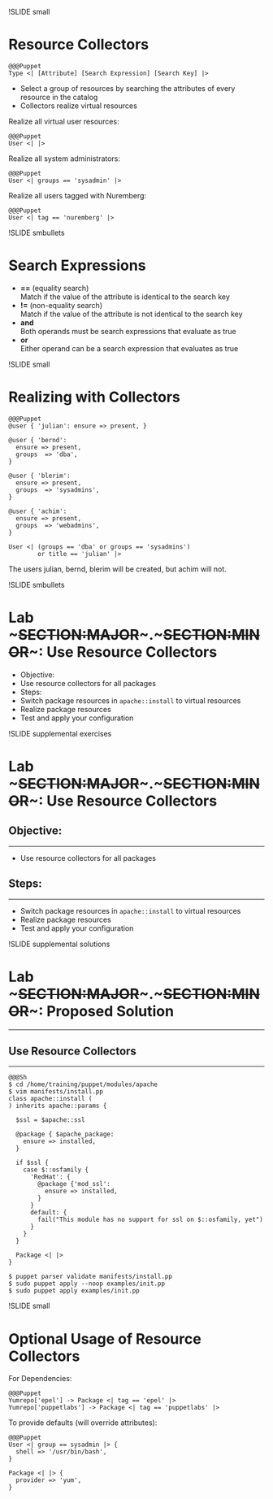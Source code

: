 !SLIDE small
# Resource Collectors

    @@@Puppet
    Type <| [Attribute] [Search Expression] [Search Key] |>

* Select a group of resources by searching the attributes of every resource in the catalog
* Collectors realize virtual resources

Realize all virtual user resources:

    @@@Puppet
    User <| |>

Realize all system administrators:

    @@@Puppet
    User <| groups == 'sysadmin' |>

Realize all users tagged with Nuremberg:

    @@@Puppet
    User <| tag == 'nuremberg' |>


!SLIDE smbullets
# Search Expressions

* **==** (equality search)<br/>
Match if the value of the attribute is identical to the search key
* **!=** (non-equality search)<br/>
Match if the value of the attribute is not identical to the search key
* **and**<br/>
Both operands must be search expressions that evaluate as true
* **or**<br/>
Either operand can be a search expression that evaluates as true


!SLIDE small
# Realizing with Collectors

    @@@Puppet
    @user { 'julian': ensure => present, }

    @user { 'bernd':
      ensure => present,
      groups  => 'dba',
    }

    @user { 'blerim':
      ensure => present,
      groups  => 'sysadmins',
    }

    @user { 'achim':
      ensure => present,
      groups  => 'webadmins',
    }

    User <| (groups == 'dba' or groups == 'sysadmins')
            or title == 'julian' |>

The users julian, bernd, blerim will be created, but achim will not.


!SLIDE smbullets
# Lab ~~~SECTION:MAJOR~~~.~~~SECTION:MINOR~~~: Use Resource Collectors

* Objective:
 * Use resource collectors for all packages
* Steps:
 * Switch package resources in `apache::install` to virtual resources
 * Realize package resources
 * Test and apply your configuration


!SLIDE supplemental exercises
# Lab ~~~SECTION:MAJOR~~~.~~~SECTION:MINOR~~~: Use Resource Collectors

## Objective:

****

* Use resource collectors for all packages

## Steps:

****

* Switch package resources in `apache::install` to virtual resources
* Realize package resources
* Test and apply your configuration


!SLIDE supplemental solutions
# Lab ~~~SECTION:MAJOR~~~.~~~SECTION:MINOR~~~: Proposed Solution

****

## Use Resource Collectors

****

    @@@Sh
    $ cd /home/training/puppet/modules/apache
    $ vim manifests/install.pp
    class apache::install (
    ) inherits apache::params {

      $ssl = $apache::ssl

      @package { $apache_package:
        ensure => installed,
      }

      if $ssl {
        case $::osfamily {
          'RedHat': {
            @package {'mod_ssl':
              ensure => installed,
            }
          }
          default: {
            fail("This module has no support for ssl on $::osfamily, yet")
          }
        }
      }

      Package <| |>
    }

    $ puppet parser validate manifests/install.pp
    $ sudo puppet apply --noop examples/init.pp
    $ sudo puppet apply examples/init.pp


!SLIDE small
# Optional Usage of Resource Collectors 

For Dependencies:

    @@@Puppet
    Yumrepo['epel'] -> Package <| tag == 'epel' |>
    Yumrepo['puppetlabs'] -> Package <| tag == 'puppetlabs' |>

To provide defaults (will override attributes):

    @@@Puppet
    User <| group == sysadmin |> {
      shell => '/usr/bin/bash',
    }
    
    Package <| |> {
      provider => 'yum',
    }
